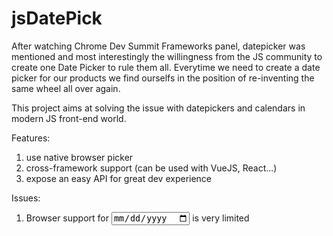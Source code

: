 # jsDatePick
After watching Chrome Dev Summit Frameworks panel, datepicker was mentioned and most interestingly the willingness
from the JS community to create one Date Picker to rule them all. Everytime we need to create a date picker for our
products we find ourselfs in the position of re-inventing the same wheel all over again.

This project aims at solving the issue with datepickers and calendars in modern JS front-end world.

Features:
  1. use native browser picker
  2. cross-framework support (can be used with VueJS, React...)
  3. expose an easy API for great dev experience
  
Issues:
 1. Browser support for <input type=date /> is very limited
